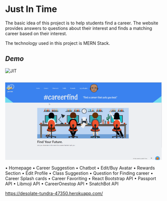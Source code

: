 # Just In Time
The basic idea of this project is to help students find a career. The website provides answers to questions about their interest and finds a matching career based on their interest. 

The technology used in this project is MERN Stack.


## _**Demo**_
![JIT](demo/jitgif1.gif)

## 
![JIT](demo/jitgif2.gif)


•	Homepage
•	Career Suggestion
•	Chatbot
•	Edit/Buy Avatar
•	Rewards Section
•	Edit Profile
•	Class Suggestion
•	Question for Finding career
•	Career Splash cards
•	Career Favoriting
•	React Bootstrap API
•	Passport API
•	Libmoji API
•	CareerOnestop API
•	SnatchBot API

https://desolate-tundra-47350.herokuapp.com/